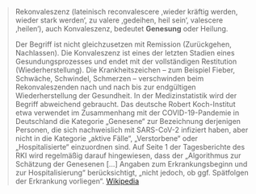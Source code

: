 > Rekonvaleszenz (lateinisch reconvalescere  ‚wieder kräftig werden, wieder stark werden‘, zu valere  ‚gedeihen, heil sein‘, valescere  ‚heilen‘), auch Konvaleszenz, bedeutet **Genesung** oder Heilung.
>
> Der Begriff ist nicht gleichzusetzen mit Remission (Zurückgehen, Nachlassen). Die Konvaleszenz ist eines der letzten Stadien eines Gesundungsprozesses und endet mit der vollständigen Restitution (Wiederherstellung). Die Krankheitszeichen – zum Beispiel Fieber, Schwäche, Schwindel, Schmerzen – verschwinden beim Rekonvaleszenden nach und nach bis zur endgültigen Wiederherstellung der Gesundheit.
> In der Medizinstatistik wird der Begriff abweichend gebraucht. Das deutsche Robert Koch-Institut etwa verwendet im Zusammenhang mit der COVID-19-Pandemie in Deutschland die Kategorie „Genesene“ zur Bezeichnung derjenigen Personen, die sich nachweislich mit SARS-CoV-2 infiziert haben, aber nicht in die Kategorie „aktive Fälle“, „Verstorbene“ oder „Hospitalisierte“ einzuordnen sind. Auf Seite 1 der Tagesberichte des RKI wird regelmäßig darauf hingewiesen, dass der „Algorithmus zur Schätzung der Genesenen […] Angaben zum Erkrankungsbeginn und zur Hospitalisierung“ berücksichtigt, „nicht jedoch, ob ggf. Spätfolgen der Erkrankung vorliegen“.
> [Wikipedia](https://de.wikipedia.org/wiki/Rekonvaleszenz)